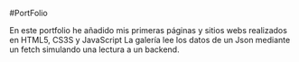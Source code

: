 #PortFolio

En este portfolio he añadido mis primeras páginas y sitios webs realizados en HTML5, CS3S y JavaScript
La galería lee los datos de un Json mediante un fetch simulando una lectura a un backend.
